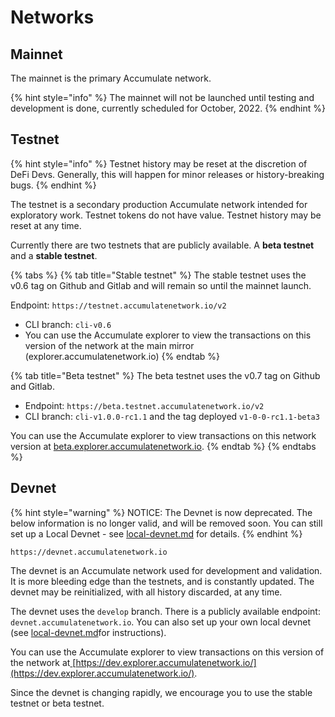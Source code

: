# Networks

## Mainnet

The mainnet is the primary Accumulate network.

{% hint style="info" %}
The mainnet will not be launched until testing and development is done, currently scheduled for October, 2022.
{% endhint %}

## Testnet

{% hint style="info" %}
Testnet history may be reset at the discretion of DeFi Devs. Generally, this will happen for minor releases or history-breaking bugs.
{% endhint %}

The testnet is a secondary production Accumulate network intended for exploratory work. Testnet tokens do not have value. Testnet history may be reset at any time.

Currently there are two testnets that are publicly available. A **beta testnet** and a **stable testnet**.

{% tabs %}
{% tab title="Stable testnet" %}
The stable testnet uses the v0.6 tag on Github and Gitlab and will remain so until the mainnet launch.

Endpoint: `https://testnet.accumulatenetwork.io/v2`

* CLI branch: `cli-v0.6`
* You can use the Accumulate explorer to view the transactions on this version of the network at the main mirror (explorer.accumulatenetwork.io)
{% endtab %}

{% tab title="Beta testnet" %}
The beta testnet uses the v0.7 tag on Github and Gitlab.

* Endpoint: `https://beta.testnet.accumulatenetwork.io/v2`
* CLI branch: `cli-v1.0.0-rc1.1` and the tag deployed `v1-0-0-rc1.1-beta3`

You can use the Accumulate explorer to view transactions on this network version at [beta.explorer.accumulatenetwork.io](https://beta.explorer.accumulatenetwork.io).
{% endtab %}
{% endtabs %}

## Devnet

{% hint style="warning" %}
NOTICE: The Devnet is now deprecated. The below information is no longer valid, and will be removed soon. You can still set up a Local Devnet - see [local-devnet.md](../setup/local-devnet.md "mention") for details.
{% endhint %}

`https://devnet.accumulatenetwork.io`

The devnet is an Accumulate network used for development and validation. It is more bleeding edge than the testnets, and is constantly updated. The devnet may be reinitialized, with all history discarded, at any time.

The devnet uses the `develop` branch. There is a publicly available endpoint: `devnet.accumulatenetwork.io`. You can also set up your own local devnet (see [local-devnet.md](../setup/local-devnet.md "mention")for instructions).

You can use the Accumulate explorer to view transactions on this version of the network at[ ](https://dev.explorer.accumulatenetwork.io/)[https://dev.explorer.accumulatenetwork.io/](https://dev.explorer.accumulatenetwork.io/).

Since the devnet is changing rapidly, we encourage you to use the stable testnet or beta testnet.
